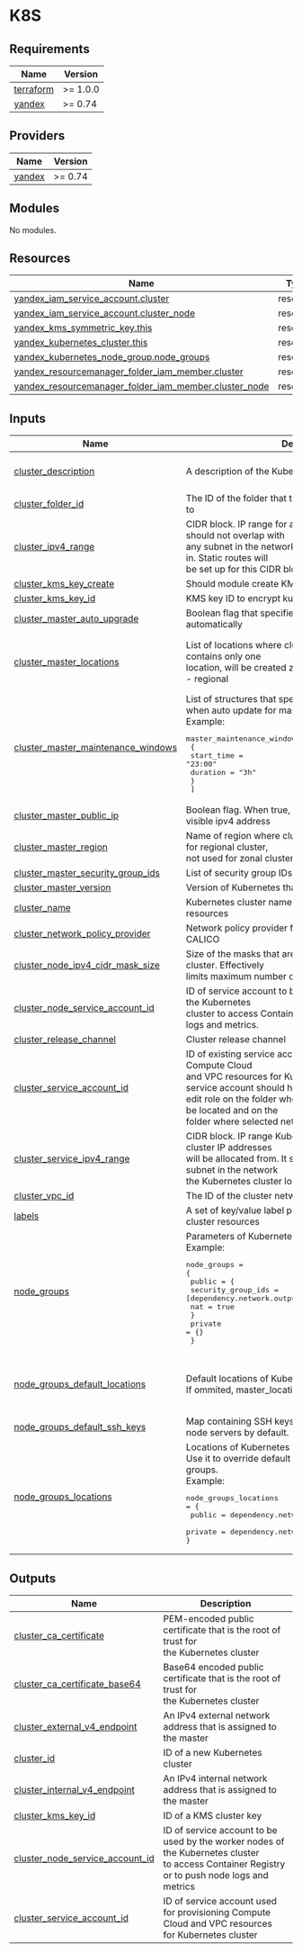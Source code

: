 # K8S

<!-- BEGIN_TF_DOCS -->
## Requirements

| Name | Version |
|------|---------|
| <a name="requirement_terraform"></a> [terraform](#requirement\_terraform) | >= 1.0.0 |
| <a name="requirement_yandex"></a> [yandex](#requirement\_yandex) | >= 0.74 |

## Providers

| Name | Version |
|------|---------|
| <a name="provider_yandex"></a> [yandex](#provider\_yandex) | >= 0.74 |

## Modules

No modules.

## Resources

| Name | Type |
|------|------|
| [yandex_iam_service_account.cluster](https://registry.terraform.io/providers/yandex-cloud/yandex/latest/docs/resources/iam_service_account) | resource |
| [yandex_iam_service_account.cluster_node](https://registry.terraform.io/providers/yandex-cloud/yandex/latest/docs/resources/iam_service_account) | resource |
| [yandex_kms_symmetric_key.this](https://registry.terraform.io/providers/yandex-cloud/yandex/latest/docs/resources/kms_symmetric_key) | resource |
| [yandex_kubernetes_cluster.this](https://registry.terraform.io/providers/yandex-cloud/yandex/latest/docs/resources/kubernetes_cluster) | resource |
| [yandex_kubernetes_node_group.node_groups](https://registry.terraform.io/providers/yandex-cloud/yandex/latest/docs/resources/kubernetes_node_group) | resource |
| [yandex_resourcemanager_folder_iam_member.cluster](https://registry.terraform.io/providers/yandex-cloud/yandex/latest/docs/resources/resourcemanager_folder_iam_member) | resource |
| [yandex_resourcemanager_folder_iam_member.cluster_node](https://registry.terraform.io/providers/yandex-cloud/yandex/latest/docs/resources/resourcemanager_folder_iam_member) | resource |

## Inputs

| Name | Description | Type | Default | Required |
|------|-------------|------|---------|:--------:|
| <a name="input_cluster_description"></a> [cluster\_description](#input\_cluster\_description) | A description of the Kubernetes cluster | `string` | `"Kubernetes cluster managed by terraform"` | no |
| <a name="input_cluster_folder_id"></a> [cluster\_folder\_id](#input\_cluster\_folder\_id) | The ID of the folder that the Kubernetes cluster belongs to | `string` | n/a | yes |
| <a name="input_cluster_ipv4_range"></a> [cluster\_ipv4\_range](#input\_cluster\_ipv4\_range) | CIDR block. IP range for allocating pod addresses. It should not overlap with<br>any subnet in the network the Kubernetes cluster located in. Static routes will<br>be set up for this CIDR blocks in node subnets. | `string` | `null` | no |
| <a name="input_cluster_kms_key_create"></a> [cluster\_kms\_key\_create](#input\_cluster\_kms\_key\_create) | Should module create KMS key | `bool` | `false` | no |
| <a name="input_cluster_kms_key_id"></a> [cluster\_kms\_key\_id](#input\_cluster\_kms\_key\_id) | KMS key ID to encrypt kubernetes secrets | `string` | `null` | no |
| <a name="input_cluster_master_auto_upgrade"></a> [cluster\_master\_auto\_upgrade](#input\_cluster\_master\_auto\_upgrade) | Boolean flag that specifies if master can be upgraded automatically | `bool` | `false` | no |
| <a name="input_cluster_master_locations"></a> [cluster\_master\_locations](#input\_cluster\_master\_locations) | List of locations where cluster will be created. If list contains only one<br>location, will be created zonal cluster, if more than one -- regional | <pre>list(object({<br>    zone      = string<br>    subnet_id = string<br>  }))</pre> | n/a | yes |
| <a name="input_cluster_master_maintenance_windows"></a> [cluster\_master\_maintenance\_windows](#input\_cluster\_master\_maintenance\_windows) | List of structures that specifies maintenance windows,<br>  when auto update for master is allowed.<br>  Example:<pre>master_maintenance_windows = [<br>    {<br>      start_time = "23:00"<br>      duration   = "3h"<br>    }<br>  ]</pre> | `list(map(string))` | `[]` | no |
| <a name="input_cluster_master_public_ip"></a> [cluster\_master\_public\_ip](#input\_cluster\_master\_public\_ip) | Boolean flag. When true, Kubernetes master will have visible ipv4 address | `bool` | `false` | no |
| <a name="input_cluster_master_region"></a> [cluster\_master\_region](#input\_cluster\_master\_region) | Name of region where cluster will be created. Required for regional cluster,<br>not used for zonal cluster | `string` | `"ru-central1"` | no |
| <a name="input_cluster_master_security_group_ids"></a> [cluster\_master\_security\_group\_ids](#input\_cluster\_master\_security\_group\_ids) | List of security group IDs to be assigned to cluster | `list(string)` | `[]` | no |
| <a name="input_cluster_master_version"></a> [cluster\_master\_version](#input\_cluster\_master\_version) | Version of Kubernetes that will be used for master | `string` | `null` | no |
| <a name="input_cluster_name"></a> [cluster\_name](#input\_cluster\_name) | Kubernetes cluster name and name prefix for cluster resources | `string` | n/a | yes |
| <a name="input_cluster_network_policy_provider"></a> [cluster\_network\_policy\_provider](#input\_cluster\_network\_policy\_provider) | Network policy provider for the cluster. Possible values: CALICO | `string` | `null` | no |
| <a name="input_cluster_node_ipv4_cidr_mask_size"></a> [cluster\_node\_ipv4\_cidr\_mask\_size](#input\_cluster\_node\_ipv4\_cidr\_mask\_size) | Size of the masks that are assigned to each node in the cluster. Effectively<br>limits maximum number of pods for each node. | `number` | `null` | no |
| <a name="input_cluster_node_service_account_id"></a> [cluster\_node\_service\_account\_id](#input\_cluster\_node\_service\_account\_id) | ID of service account to be used by the worker nodes of the Kubernetes<br>cluster to access Container Registry or to push node logs and metrics. | `string` | `null` | no |
| <a name="input_cluster_release_channel"></a> [cluster\_release\_channel](#input\_cluster\_release\_channel) | Cluster release channel | `string` | `"STABLE"` | no |
| <a name="input_cluster_service_account_id"></a> [cluster\_service\_account\_id](#input\_cluster\_service\_account\_id) | ID of existing service account to be used for provisioning Compute Cloud<br>and VPC resources for Kubernetes cluster. Selected service account should have<br>edit role on the folder where the Kubernetes cluster will be located and on the<br>folder where selected network resides. | `string` | `null` | no |
| <a name="input_cluster_service_ipv4_range"></a> [cluster\_service\_ipv4\_range](#input\_cluster\_service\_ipv4\_range) | CIDR block. IP range Kubernetes service Kubernetes cluster IP addresses<br>will be allocated from. It should not overlap with any subnet in the network<br>the Kubernetes cluster located in. | `string` | `null` | no |
| <a name="input_cluster_vpc_id"></a> [cluster\_vpc\_id](#input\_cluster\_vpc\_id) | The ID of the cluster network. | `string` | n/a | yes |
| <a name="input_labels"></a> [labels](#input\_labels) | A set of key/value label pairs to assign to the Kubernetes cluster resources | `map(any)` | `{}` | no |
| <a name="input_node_groups"></a> [node\_groups](#input\_node\_groups) | Parameters of Kubernetes node groups.<br>  Example:<pre>node_groups = {<br>    public = {<br>      security_group_ids = [dependency.network.outputs.vpc_sg_id]<br>      nat                = true<br>    }<br>    private = {}<br>  }</pre> | `any` | `{}` | no |
| <a name="input_node_groups_default_locations"></a> [node\_groups\_default\_locations](#input\_node\_groups\_default\_locations) | Default locations of Kubernetes node groups.<br>If ommited, master\_locations will be used. | <pre>list(object({<br>    subnet_id = string<br>    zone      = string<br>  }))</pre> | `null` | no |
| <a name="input_node_groups_default_ssh_keys"></a> [node\_groups\_default\_ssh\_keys](#input\_node\_groups\_default\_ssh\_keys) | Map containing SSH keys to install on all Kubernetes node servers by default. | `map(list(string))` | `{}` | no |
| <a name="input_node_groups_locations"></a> [node\_groups\_locations](#input\_node\_groups\_locations) | Locations of Kubernetes node groups.<br>Use it to override default locations of certain node groups.<br>Example:<pre>node_groups_locations = {<br>  public  = dependency.network.outputs.public_subnet_ids<br>  private = dependency.network.outputs.private_subnet_ids<br>}</pre> | <pre>map(list(object({<br>    subnet_id = string<br>    zone      = string<br>  })))</pre> | `{}` | no |

## Outputs

| Name | Description |
|------|-------------|
| <a name="output_cluster_ca_certificate"></a> [cluster\_ca\_certificate](#output\_cluster\_ca\_certificate) | PEM-encoded public certificate that is the root of trust for<br>the Kubernetes cluster |
| <a name="output_cluster_ca_certificate_base64"></a> [cluster\_ca\_certificate\_base64](#output\_cluster\_ca\_certificate\_base64) | Base64 encoded public certificate that is the root of trust for<br>the Kubernetes cluster |
| <a name="output_cluster_external_v4_endpoint"></a> [cluster\_external\_v4\_endpoint](#output\_cluster\_external\_v4\_endpoint) | An IPv4 external network address that is assigned to the master |
| <a name="output_cluster_id"></a> [cluster\_id](#output\_cluster\_id) | ID of a new Kubernetes cluster |
| <a name="output_cluster_internal_v4_endpoint"></a> [cluster\_internal\_v4\_endpoint](#output\_cluster\_internal\_v4\_endpoint) | An IPv4 internal network address that is assigned to the master |
| <a name="output_cluster_kms_key_id"></a> [cluster\_kms\_key\_id](#output\_cluster\_kms\_key\_id) | ID of a KMS cluster key |
| <a name="output_cluster_node_service_account_id"></a> [cluster\_node\_service\_account\_id](#output\_cluster\_node\_service\_account\_id) | ID of service account to be used by the worker nodes of the Kubernetes cluster<br>to access Container Registry or to push node logs and metrics |
| <a name="output_cluster_service_account_id"></a> [cluster\_service\_account\_id](#output\_cluster\_service\_account\_id) | ID of service account used for provisioning Compute Cloud and VPC resources<br>for Kubernetes cluster |
<!-- END_TF_DOCS -->
